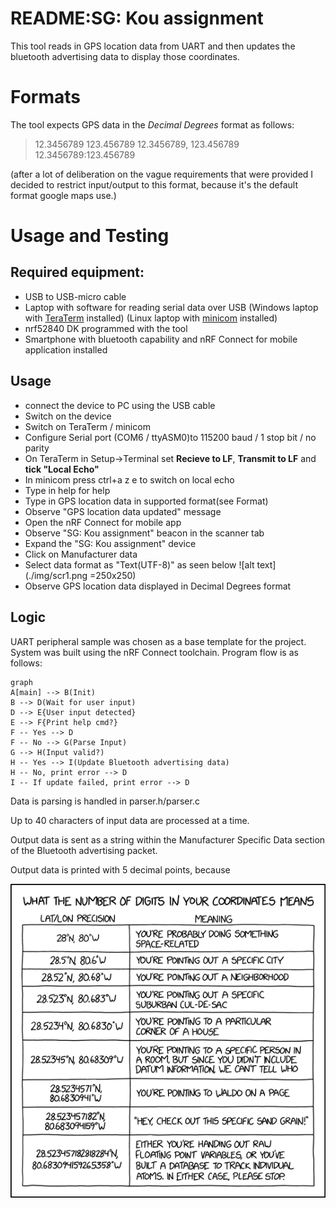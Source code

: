 # README:SG: Kou assignment

This tool reads in GPS location data from UART and then updates the
bluetooth advertising data to display those coordinates.


# Formats

The tool expects GPS data in the *Decimal Degrees* format as follows:
> 12.3456789 123.456789
> 12.3456789, 123.456789
> 12.3456789:123.456789

(after a lot of deliberation on the vague requirements that were provided I decided
to restrict input/output to this format, because it's the default format google maps use.)

# Usage and Testing
## Required equipment:
- USB to USB-micro cable
- Laptop with software for reading serial data over USB
	(Windows laptop with [TeraTerm](http://www.teraterm.org/) installed)
	(Linux laptop with [minicom](https://www.poftut.com/install-use-linux-minicom-command-tutorial-examples/) installed)
- nrf52840 DK programmed with the tool
- Smartphone with bluetooth capability and nRF Connect for mobile application installed

## Usage
- connect the device to PC using the USB cable
- Switch on the device
- Switch on TeraTerm / minicom
- Configure Serial port (COM6 / ttyASM0)to 115200 baud / 1 stop bit / no parity
- On TeraTerm in Setup->Terminal set **Recieve to LF**, **Transmit to LF** and **tick "Local Echo"**
- In minicom press ctrl+a z e to switch on local echo
- Type in help for help
- Type in GPS location data in supported format(see Format)
- Observe "GPS location data updated" message
- Open the nRF Connect for mobile app
- Observe "SG: Kou assignment" beacon in the scanner tab
- Expand the "SG: Kou assignment" device
- Click on Manufacturer data
- Select data format as "Text(UTF-8)" as seen below
![alt text](./img/scr1.png =250x250)
- Observe GPS location data displayed in Decimal Degrees format


			
			

## Logic

UART peripheral sample was chosen as a base template for the project. System was built using the nRF Connect toolchain. Program flow is as follows:


```mermaid
graph
A[main] --> B(Init)
B --> D(Wait for user input)
D --> E{User input detected}
E --> F{Print help cmd?} 
F -- Yes --> D
F -- No --> G(Parse Input)
G --> H(Input valid?)
H -- Yes --> I(Update Bluetooth advertising data)
H -- No, print error --> D
I -- If update failed, print error --> D
```
Data is parsing is handled in parser.h/parser.c

Up to 40 characters of input data are processed at a time.

Output data is sent as a string within the Manufacturer Specific Data section of the Bluetooth advertising packet.

Output data is printed with 5 decimal points, because

![alt text](./img/coordinate_precision.png)
